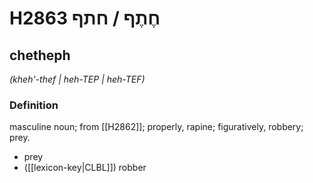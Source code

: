 # H2863 חֶתֶף / חתף

## chetheph

_(kheh'-thef | heh-TEP | heh-TEF)_

### Definition

masculine noun; from [[H2862]]; properly, rapine; figuratively, robbery; prey.

- prey
- ([[lexicon-key|CLBL]]) robber
